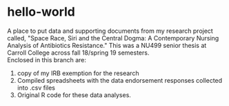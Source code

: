 # hello-world
A place to put data and supporting documents from my research project called, "Space Race, Siri and the Central Dogma: A Contemporary Nursing Analysis of Antibiotics Resistance."  This was a NU499 senior thesis at Carroll College across fall 18/spring   19 semesters.  
Enclosed in this branch are: 
1. copy of my IRB exemption for the research
2. Compiled spreadsheets with the data endorsement responses collected into .csv files
3. Original R code for these data analyses. 
